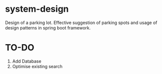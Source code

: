 # system-design
Design of a parking lot. Effective suggestion of parking spots and usage of design patterns in spring boot framework.

# TO-DO 
1) Add Database
2) Optimise existing search 
